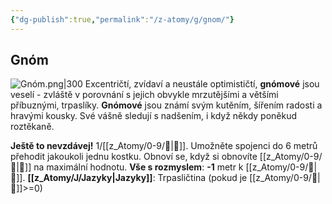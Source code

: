 ```yaml
---
{"dg-publish":true,"permalink":"/z-atomy/g/gnom/"}
---
```


## Gnóm
![Gnóm.png|300](/img/user/z_img/Gn%C3%B3m.png)
Excentričtí, zvídaví a neustále optimističtí, **gnómové** jsou veselí - zvláště v porovnání s jejich obvykle mrzutějšími a většími příbuznými, trpaslíky. **Gnómové** jsou známí svým kutěním, šířením radosti a hravými kousky. Své vášně sledují s nadšením, i když někdy poněkud roztěkaně.

**Ještě to nevzdávej!** 1/[[z_Atomy/0-9/🔋\|🔋]]. Umožněte spojenci do 6 metrů přehodit jakoukoli jednu kostku. Obnoví se, když si obnovíte [[z_Atomy/0-9/💖\|💖]] na maximální hodnotu.
**Vše s rozmyslem**: **-1** metr k [[z_Atomy/0-9/🏃\|🏃]].
**[[z_Atomy/J/Jazyky\|Jazyky]]**: Trpasličtina (pokud je [[z_Atomy/0-9/📖\|📖]]>=0)
